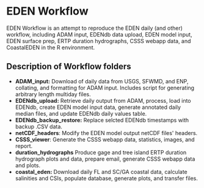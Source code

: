 # EDEN Workflow

EDEN Workflow is an attempt to reproduce the EDEN daily (and other) workflow, including ADAM input, EDENdb data upload, EDEN model input, EDEN surface prep, ERTP duration hydrographs, CSSS webapp data, and CoastalEDEN in the R environment.

## Description of Workflow folders

- **ADAM_input:** Download of daily data from USGS, SFWMD, and ENP, collating, and formatting for ADAM input. Includes script for generating arbitrary length multiday files.
- **EDENdb_upload:** Retrieve daily output from ADAM, process, load into EDENdb, create EDEN model input data, generate annotated daily median files, and update EDENdb daily values table.
- **EDENdb_backup_restore:** Replace selcted EDENdb timestamps with backup .CSV data.
- **netCDF_headers**: Modify the EDEN model output netCDF files' headers.
- **CSSS_viewer**: Generate the CSSS webapp data, statistics, images, and report.
- **duration_hydrographs** Produce gage and tree island ERTP duration hydrograph plots and data, prepare email, generate CSSS webapp data and plots.
- **coastal_eden:** Download daily FL and SC/GA coastal data, calculate salinities and CSIs, populate database, generate plots, and transfer files.